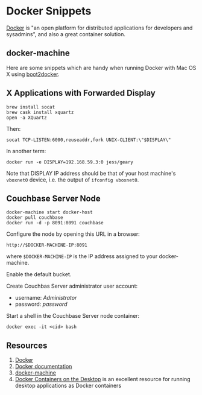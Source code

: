 # Docker Snippets

[Docker](https://www.docker.com/) is "an open platform for distributed
applications for developers and sysadmins", and also a great container
solution.

## docker-machine

Here are some snippets which are handy when running Docker with Mac OS X
using [boot2docker](https://github.com/boot2docker/boot2docker).

## X Applications with Forwarded Display

```
brew install socat
brew cask install xquartz
open -a XQuartz
```

Then:

```
socat TCP-LISTEN:6000,reuseaddr,fork UNIX-CLIENT:\"$DISPLAY\"
```

In another term:

```
docker run -e DISPLAY=192.168.59.3:0 jess/geary
```

Note that DISPLAY IP address should be that of your host machine's 
`vboxnet0` device, i.e. the output of `ifconfig vboxnet0`.

## Couchbase Server Node

```
docker-machine start docker-host
docker pull couchbase
docker run -d -p 8091:8091 couchbase
```

Configure the node by opening this URL in a browser:

```
http://$DOCKER-MACHINE-IP:8091
```

where `$DOCKER-MACHINE-IP` is the IP address assigned to your docker-machine.

Enable the default bucket.

Create Couchbas Server administrator user account:

- username: *Administrator*
- password: *password*

Start a shell in the Couchbase Server node container:

```
docker exec -it <cid> bash
```

## Resources

1. [Docker](https://www.docker.com/)
2. [Docker documentation](https://docs.docker.com/)
3. [docker-machine](https://docs.docker.com/machine/)
4. [Docker Containers on the Desktop](https://blog.jessfraz.com/post/docker-containers-on-the-desktop/) is an excellent resource for running desktop applications as Docker containers
